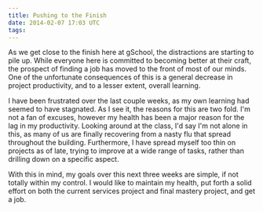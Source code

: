 ```yaml
---
title: Pushing to the Finish
date: 2014-02-07 17:03 UTC
tags:
---
```


As we get close to the finish here at gSchool, the distractions are starting to
pile up. While everyone here is committed to becoming better at their craft, the
prospect of finding a job has moved to the front of most of our minds. One of
the unfortunate consequences of this is a general decrease in project
productivity, and to a lesser extent, overall learning.

I have been frustrated over the last couple weeks, as my own learning had seemed
to have stagnated. As I see it, the reasons for this are two fold. I'm not a fan
of excuses, however my health has been a major reason for the lag in my
productivity. Looking around at the class, I'd say I'm not alone in this, as
many of us are finally recovering from a nasty flu that spread throughout the
building. Furthermore, I have spread myself too thin on projects as of late,
trying to improve at a wide range of tasks, rather than drilling down on
a specific aspect.

With this in mind, my goals over this next three weeks are simple, if not
totally within my control. I would like to maintain my health, put forth a solid
effort on both the current services project and final mastery project, and get
a job.

